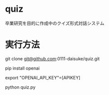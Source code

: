 # quiz
卒業研究を目的に作成中のクイズ形式対話システム

# 実行方法
git clone git@github.com:0111-daisuke/quiz.git

pip install openai

export "OPENAI_API_KEY"=[APIKEY]

python quiz.py
